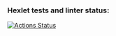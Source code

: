 ### Hexlet tests and linter status:
[![Actions Status](https://github.com/t8nax/sql-for-developers-project-136/actions/workflows/hexlet-check.yml/badge.svg)](https://github.com/t8nax/sql-for-developers-project-136/actions)